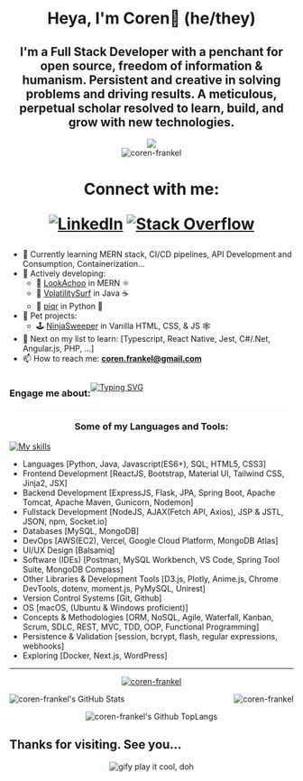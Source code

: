 <h1 align=center>Heya, I'm Coren🌽 (he/they)</h1>

<h2 align=center>I'm a Full Stack Developer with a penchant for open source, freedom of information & humanism. Persistent and creative in solving problems and driving results. A meticulous, perpetual scholar resolved to learn, build, and grow with new technologies.</h2>
<div align="center"><img src="https://i.giphy.com/media/GsiBgbwZAsWsg/giphy.webp" rel="sesame street yippers computer download"><br/>
<img src="https://komarev.com/ghpvc/?username=coren-frankel&label=Profile%20views&color=0e75b6&style=plastic" alt="coren-frankel" />
</div>

<h1 align=center>Connect with me: 

[![LinkedIn](https://img.shields.io/badge/linkedin-%230077B5.svg?style=plastic&logo=linkedin&logoColor=white)](https://linkedin.com/in/coren-frankel)
[![Stack Overflow](https://img.shields.io/badge/-Stackoverflow-FE7A16?style=plastic&logo=stack-overflow&logoColor=black)](https://stackoverflow.com/users/19356052/unclebabykern?tab=profile)

</h1>


- 💭 Currently learning MERN stack, CI/CD pipelines, API Development and Consumption, Containerization...
- 🦫 Actively developing: 
  + 🤧 <a href="https://github.com/coren-frankel/LookAchoo">LookAchoo</a> in MERN ⚛️ 
  + 🌊 <a href="https://github.com/coren-frankel/VolatilitySurf">VolatilitySurf</a> in Java ☕  
  + 🥨 <a href="https://github.com/coren-frankel/meal_picker">piqr</a> in Python 🐍 
- 🔫 Pet projects: 
  - 🕹️ <a href="https://github.com/coren-frankel/NinjaSweeper">NinjaSweeper</a> in Vanilla HTML, CSS, & JS 🕸️
- 🔮 Next on my list to learn: [Typescript, React Native, Jest, C#/.Net, Angular.js, PHP, ...]
- 📫 How to reach me: **coren.frankel@gmail.com**
<div align=center style="display: flex; background-color: white;">
<h3>Engage me about:</h3>

[![Typing SVG](https://readme-typing-svg.demolab.com/?lines=Horror,+Science+Fiction,+Fantasy;Existentialism,+Absurdism,+Nihilism;Ethics,+Logic,+Metaphysics;Puzzle/Story-Driven+Games;Satire/Drama,+Comedy/Tragedy;Feminism,+Allyship,+Activism)](https://git.io/typing-svg)
</div>
<h3 align="center">Some of my Languages and Tools:</h3>

[![My skills](https://skillicons.dev/icons?i=express,flask,d3,eclipse,git,java,maven,react,aws,bash,bootstrap,css,gcp,github,html,js,jest,md,materialui,mongodb,mysql,nodejs,py,spring,tailwind,regex,vercel,nextjs,vim,docker,nginx,vscode,hibernate,babel)](https://skillicons.dev)

<ul>
<li>Languages [Python, Java, Javascript(ES6+), SQL, HTML5, CSS3]</li>
<li>Frontend Development [ReactJS, Bootstrap, Material UI, Tailwind CSS, Jinja2, JSX]</li>
<li>Backend Development [ExpressJS, Flask, JPA, Spring Boot, Apache Tomcat, Apache Maven, Gunicorn, Nodemon]</li>
<li>Fullstack Development [NodeJS, AJAX(Fetch API, Axios), JSP & JSTL, JSON, npm, Socket.io]
<li>Databases [MySQL, MongoDB]</li>
<li>DevOps [AWS(EC2), Vercel, Google Cloud Platform, MongoDB Atlas]</li>
<li>UI/UX Design [Balsamiq]</li>
<li>Software (IDEs) [Postman, MySQL Workbench, VS Code, Spring Tool Suite, MongoDB Compass]</li>
<li>Other Libraries & Development Tools [D3.js, Plotly, Anime.js, Chrome DevTools, dotenv, moment.js, PyMySQL, Unirest]</li>
<li>Version Control Systems [Git, Github]</li>
<li>OS [macOS, (Ubuntu & Windows proficient)]</li>
<li>Concepts & Methodologies [ORM, NoSQL, Agile, Waterfall, Kanban, Scrum, SDLC, REST, MVC, TDD, OOP, Functional Programming]</li>
<li>Persistence & Validation [session, bcrypt, flash, regular expressions, webhooks]</li>
<li>Exploring [Docker, Next.js, WordPress]</li>
</ul>

<hr/>
<div align="center">
  <p align="center"> <a href="https://github.com/ryo-ma/github-profile-trophy"><img src="https://github-profile-trophy.vercel.app/?username=coren-frankel&column=-1&theme=dark_lover" alt="coren-frankel" /></a> </p>
  <p style="display: flex; justify-content: space-between;"><img alt="coren-frankel's GitHub Stats" src="https://github-readme-stats.vercel.app/api?username=coren-frankel&theme=outrun&show_icons=true" />
  <img src="https://github-readme-streak-stats.herokuapp.com/?user=coren-frankel&layout=compact&show_icons=true&theme=yeblu" alt="coren-frankel" /></p>
  <p><img alt="coren-frankel's Github TopLangs" src="https://github-readme-stats.vercel.app/api/top-langs/?username=coren-frankel&layout=compact&theme=cobalt2&show_icons=true" /></p>
</div>

## Thanks for visiting. See you...

<div align=center>
<img src="https://i.giphy.com/media/GHeV8BGjJAAWk/giphy.webp" alt="gify play it cool, doh">
</div>

